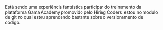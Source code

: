 Está sendo uma experiência fantástica participar do treinamento da plataforma Gama Academy promovido pelo Hiring Coders, estou no modulo de git no qual estou aprendendo bastante sobre o versionamento de código. 